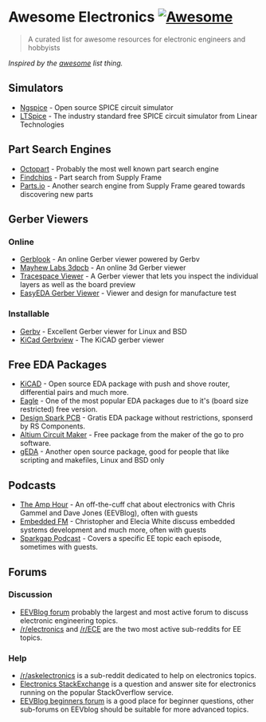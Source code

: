 # Awesome Electronics [![Awesome](https://cdn.rawgit.com/sindresorhus/awesome/d7305f38d29fed78fa85652e3a63e154dd8e8829/media/badge.svg)](https://github.com/sindresorhus/awesome)

> A curated list for awesome resources for electronic engineers and hobbyists

*Inspired by the [awesome](https://github.com/sindresorhus/awesome) list thing.*

## Simulators
- [Ngspice](http://ngspice.sourceforge.net/) - Open source SPICE circuit simulator
- [LTSpice](http://www.linear.com/designtools/software/#LTspice) - The industry standard free SPICE circuit simulator from Linear Technologies

## Part Search Engines

- [Octopart](https://octopart.com) - Probably the most well known part search engine
- [Findchips](https://findchips.com) - Part search from Supply Frame
- [Parts.io](https://parts.io/) - Another search engine from Supply Frame geared towards discovering new parts

## Gerber Viewers

### Online
- [Gerblook](http://gerblook.org/) - An online Gerber viewer powered by Gerbv
- [Mayhew Labs 3dpcb](http://mayhewlabs.com/3dpcb) - An online 3d Gerber viewer
- [Tracespace Viewer](http://viewer.tracespace.io) -  A Gerber viewer that lets you inspect the individual layers as well as the board preview
- [EasyEDA Gerber Viewer](https://gerber-viewer.easyeda.com/) - Viewer and design for manufacture test

### Installable
- [Gerbv](http://gerbv.geda-project.org/) - Excellent Gerber viewer for Linux and BSD
- [KiCad Gerbview](http://kicad-pcb.org/) - The KiCAD gerber viewer

## Free EDA Packages
- [KiCAD](http://kicad-pcb.org/) - Open source EDA package with push and shove router, differential pairs and much more.
- [Eagle](https://cadsoft.io/) - One of the most popular EDA packages due to it's (board size restricted) free version.
- [Design Spark PCB](http://www.rs-online.com/designspark/electronics/eng/page/designspark-pcb-home-page) - Gratis EDA package without restrictions, sponserd by RS Components.
- [Altium Circuit Maker](http://circuitmaker.com/) - Free package from the maker of the go to pro software.
- [gEDA](http://geda-project.org) - Another open source package, good for people that like scripting and makefiles, Linux and BSD only

## Podcasts
 - [The Amp Hour](http://www.theamphour.com/) - An off-the-cuff chat about electronics with Chris Gammel and Dave Jones (EEVBlog), often with guests
 - [Embedded FM](http://embedded.fm/) - Christopher and Elecia White discuss embedded systems development and much more, often with guests
 - [Sparkgap Podcast](http://thesparkgap.net) - Covers a specific EE topic each episode, sometimes with guests.


## Forums
 ### Discussion
 - [EEVBlog forum](https://www.eevblog.com/forum) probably the largest and most active forum to discuss electronic engineering topics.
 - [/r/electronics](https://reddit.com/r/electronics) and [/r/ECE](https://reddit.com/r/ECE) are the two most active sub-reddits for EE topics.


 ### Help
  - [/r/askelectronics](https://reddit.com/r/askelectronics) is a sub-reddit dedicated to help on electronics topics.
  - [Electronics StackExchange](https://electronics.stackexchange.com) is a question and answer site for electronics running on the popular StackOverflow service.
  - [EEVBlog beginners forum](http://www.eevblog.com/forum/beginners) is a good place for beginner questions, other sub-forums on EEVblog should be suitable for more advanced topics.
